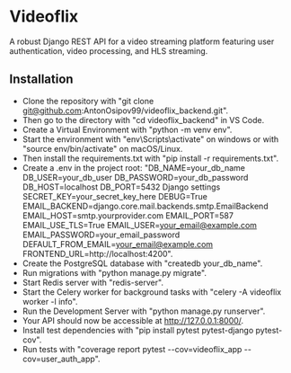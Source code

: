 # Videoflix
A robust Django REST API for a video streaming platform featuring user authentication, video processing, and HLS streaming.
## Installation
* Clone the repository with "git clone git@github.com:AntonOsipov99/videoflix_backend.git".
* Then go to the directory with "cd videoflix_backend" in VS Code.
* Create a Virtual Environment with "python -m venv env".
* Start the environment with "env\Scripts\activate" on windows or with "source env/bin/activate" on macOS/Linux.
* Then install the requirements.txt with "pip install -r requirements.txt".
* Create a .env in the project root:
"DB_NAME=your_db_name
DB_USER=your_db_user
DB_PASSWORD=your_db_password
DB_HOST=localhost
DB_PORT=5432
Django settings
SECRET_KEY=your_secret_key_here
DEBUG=True
EMAIL_BACKEND=django.core.mail.backends.smtp.EmailBackend
EMAIL_HOST=smtp.yourprovider.com
EMAIL_PORT=587
EMAIL_USE_TLS=True
EMAIL_USER=your_email@example.com
EMAIL_PASSWORD=your_email_password
DEFAULT_FROM_EMAIL=your_email@example.com
FRONTEND_URL=http://localhost:4200".
* Create the PostgreSQL database with "createdb your_db_name".
* Run migrations with "python manage.py migrate".
* Start Redis server with "redis-server".
* Start the Celery worker for background tasks with "celery -A videoflix worker -l info".
* Run the Development Server with "python manage.py runserver".
* Your API should now be accessible at http://127.0.0.1:8000/.
* Install test dependencies with "pip install pytest pytest-django pytest-cov".
* Run tests with "coverage report pytest --cov=videoflix_app --cov=user_auth_app".

